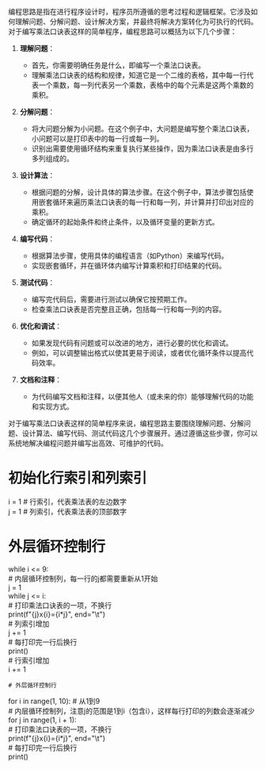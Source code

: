编程思路是指在进行程序设计时，程序员所遵循的思考过程和逻辑框架。它涉及如何理解问题、分解问题、设计解决方案，并最终将解决方案转化为可执行的代码。对于编写乘法口诀表这样的简单程序，编程思路可以概括为以下几个步骤：

1. **理解问题**：
   - 首先，你需要明确任务是什么，即编写一个乘法口诀表。
   - 理解乘法口诀表的结构和规律，知道它是一个二维的表格，其中每一行代表一个乘数，每一列代表另一个乘数，表格中的每个元素是这两个乘数的乘积。

2. **分解问题**：
   - 将大问题分解为小问题。在这个例子中，大问题是编写整个乘法口诀表，小问题可以是打印表中的每一行或每一列。
   - 识别出需要使用循环结构来重复执行某些操作，因为乘法口诀表是由多行多列组成的。

3. **设计算法**：
   - 根据问题的分解，设计具体的算法步骤。在这个例子中，算法步骤包括使用嵌套循环来遍历乘法口诀表的每一行和每一列，并计算并打印出对应的乘积。
   - 确定循环的起始条件和终止条件，以及循环变量的更新方式。

4. **编写代码**：
   - 根据算法步骤，使用具体的编程语言（如Python）来编写代码。
   - 实现嵌套循环，并在循环体内编写计算乘积和打印结果的代码。

5. **测试代码**：
   - 编写完代码后，需要进行测试以确保它按预期工作。
   - 检查乘法口诀表是否完整且正确，包括每一行和每一列的内容。

6. **优化和调试**：
   - 如果发现代码有问题或可以改进的地方，进行必要的优化和调试。
   - 例如，可以调整输出格式以使其更易于阅读，或者优化循环条件以提高代码效率。

7. **文档和注释**：
   - 为代码编写文档和注释，以便其他人（或未来的你）能够理解代码的功能和实现方式。

对于编写乘法口诀表这样的简单程序来说，编程思路主要围绕理解问题、分解问题、设计算法、编写代码、测试代码这几个步骤展开。通过遵循这些步骤，你可以系统地解决编程问题并编写出高效、可维护的代码。


# 初始化行索引和列索引  
i = 1  # 行索引，代表乘法表的左边数字  
j = 1  # 列索引，代表乘法表的顶部数字  
  
# 外层循环控制行  
while i <= 9:  
    # 内层循环控制列，每一行的j都需要重新从1开始  
    j = 1  
    while j <= i:  
        # 打印乘法口诀表的一项，不换行  
        print(f"{j}x{i}={i*j}", end="\t")  
        # 列索引增加  
        j += 1  
    # 每打印完一行后换行  
    print()  
    # 行索引增加  
    i += 1

    # 外层循环控制行  
for i in range(1, 10):  # 从1到9  
    # 内层循环控制列，注意j的范围是1到i（包含i），这样每行打印的列数会逐渐减少  
    for j in range(1, i + 1):  
        # 打印乘法口诀表的一项，不换行  
        print(f"{j}x{i}={i*j}", end="\t")  
    # 每打印完一行后换行  
    print()